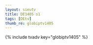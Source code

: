 ```yaml
--- 
layout: sieutv
title: DE1405 s1
tags: [DEtv]
thumb_re: globiptv1405
---
```

{% include tvadv key="globiptv1405" %} 
